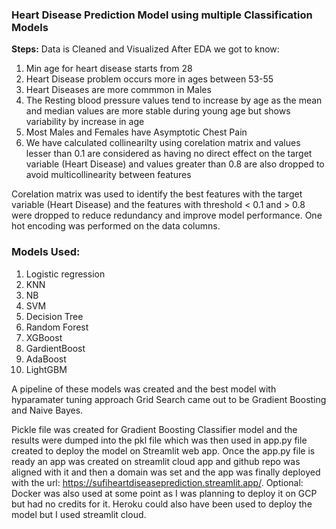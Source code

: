### Heart Disease Prediction Model using multiple Classification Models

**Steps:**
Data is Cleaned and Visualized
After EDA we got to know:
1. Min age for heart disease starts from 28
2. Heart Disease problem occurs more in ages between 53-55
3. Heart Diseases are more commmon in Males
4. The Resting blood pressure values tend to increase by age as the mean and median values are more stable during young age but shows variability by increase in age
5. Most Males and Females have Asymptotic Chest Pain
6. We have calculated collinearilty using corelation matrix and values lesser than 0.1 are considered as having no direct effect on the target variable (Heart Disease) and values greater than 0.8 are also dropped to avoid multicollinearity between features

Corelation matrix was used to identify the best features with the target variable (Heart Disease) and the features with threshold < 0.1 and > 0.8 were dropped to reduce redundancy and improve model performance. 
One hot encoding was performed on the data columns.

### Models Used: 
1. Logistic regression 
2. KNN
3. NB
4. SVM
5. Decision Tree 
6. Random Forest
7. XGBoost
8. GardientBoost
9. AdaBoost
10. LightGBM

A pipeline of these models was created and the best model with hyparamater tuning approach Grid Search came out to be Gradient Boosting and Naive Bayes.

Pickle file was created for Gradient Boosting Classifier model and the results were dumped into the pkl file which was then used in app.py file created to deploy the model on Streamlit web app.
Once the app.py file is ready an app was created on streamlit cloud app and github repo was aligned with it and then a domain was set and the app was finally deployed with the url: https://sufiheartdiseaseprediction.streamlit.app/.
Optional: Docker was also used at some point as I was planning to deploy it on GCP but had no credits for it.
Heroku could also have been used to deploy the model but I used streamlit cloud.
